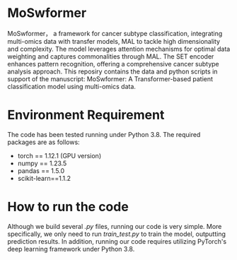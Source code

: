 # MoSwformer
MoSwformer， a framework for cancer subtype classification, integrating multi-omics data with transfer models, MAL to tackle high dimensionality and complexity. The model leverages attention mechanisms for optimal data weighting and captures commonalities through MAL. The SET encoder enhances pattern recognition, offering a comprehensive cancer subtype analysis approach. This reposiry contains the data and python scripts in support of the manuscript: MoSwformer: A Transformer-based patient classification model using multi-omics data.
# Environment Requirement
The code has been tested running under Python 3.8. The required packages are as follows:
- torch == 1.12.1 (GPU version)
- numpy == 1.23.5
- pandas == 1.5.0
- scikit-learn==1.1.2
# How to run the code
Although we build several *.py* files, running our code is very simple. More specifically, we only need to run *train_test.py* to train the model, outputting prediction results. In addition, running our code requires utilizing PyTorch's deep learning framework under Python 3.8.
